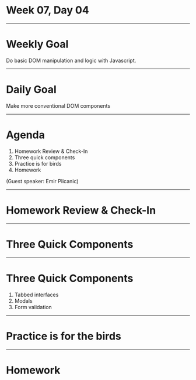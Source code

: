 # Week 07, Day 04

---

# Weekly Goal

Do basic DOM manipulation and logic with Javascript.

---

# Daily Goal

Make more conventional DOM components

---

# Agenda

1. Homework Review & Check-In
2. Three quick components
4. Practice is for birds
5. Homework

(Guest speaker: Emir Plicanic)

---

# Homework Review & Check-In

---

# Three Quick Components

---

# Three Quick Components

1. Tabbed interfaces
2. Modals
3. Form validation

---

# Practice is for the birds

---

# Homework

